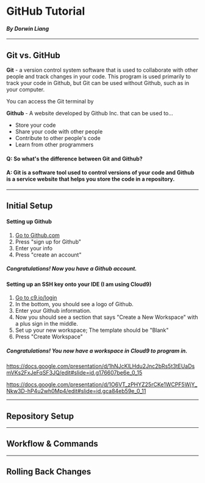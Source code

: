 # GitHub Tutorial

#### _By ***Dorwin Liang***_

---
## Git vs. GitHub

**Git** - a version control system software that is used to collaborate
with other people and track changes in your code. This program is used primarily to
track your code in Github, but Git can be used without Github, such as in your 
computer.  
  
  You can access the Git terminal by

**Github** - A website developed by Github Inc. that can be used to...   
* Store your code
* Share your code with other people
* Contribute to other people's code
* Learn from other programmers

#### **Q:**  So what's the difference between Git and Github?  
#### **A:**  Git is a software tool used to control versions of your code and Github is a service website that helps you store the code in a repository.

---
## Initial Setup
#### Setting up Github
1. [Go to Github.com](https://github.com/)
2. Press "sign up for Github"
3. Enter your info
4. Press "create an account"

##### Congratulations! Now you have a Github account.

#### Setting up an SSH key onto your IDE (I am using Cloud9)
1. [Go to c9.io/login](https://c9.io/login)
2. In the bottom, you should see a logo of Github. 
3. Enter your Github information.
4. Now you should see a section that says "Create a New Workspace" with a plus sign in the middle.
5. Set up your new workspace; The template should be "Blank"
6. Press "Create Workspace"

##### Congratulations! You now have a workspace in Cloud9 to program in.

####

https://docs.google.com/presentation/d/1hNJcKlLHdu2Jnc2bRs5t3tEUaDsmVKs2FxJeFqSF3JQ/edit#slide=id.g176607be6e_0_15

https://docs.google.com/presentation/d/1O6VT_zPHYZ25rCKe1WCPF5WjY_Nkw3D-hP4u2wh0Mp4/edit#slide=id.gca84eb59e_0_11




---
## Repository Setup



---
## Workflow & Commands



---
## Rolling Back Changes